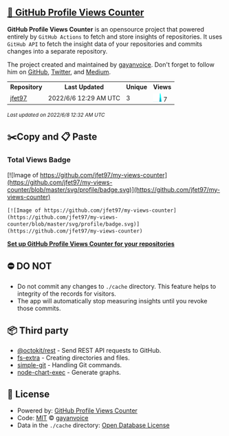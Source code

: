 ## [🚀 GitHub Profile Views Counter](https://github.com/gayanvoice/github-profile-views-counter)
**GitHub Profile Views Counter** is an opensource project that powered entirely by  `GitHub Actions` to fetch and store insights of repositories.
It uses `GitHub API` to fetch the insight data of your repositories and commits changes into a separate repository.

The project created and maintained by [gayanvoice](https://github.com/gayanvoice). Don't forget to follow him on [GitHub](https://github.com/gayanvoice), [Twitter](https://twitter.com/gayanvoice), and [Medium](https://gayanvoice.medium.com/).

<table>
	<tr>
		<th>
			Repository
		</th>
		<th>
			Last Updated
		</th>
		<th>
			Unique
		</th>
		<th>
			Views
		</th>
	</tr>
	<tr>
		<td>
			<a href="https://github.com/jfet97/my-views-counter/tree/master/readme/279336970/year.md">
				jfet97
			</a>
		</td>
		<td>
			2022/6/6 12:29 AM UTC
		</td>
		<td>
			3
		</td>
		<td>
			<img alt="Response time graph" src="https://github.com/jfet97/my-views-counter/raw/master/graph/279336970/small/year.png" height="20"> 7
		</td>
	</tr>
</table>

<small><i>Last updated on 2022/6/8 12:32 AM UTC</i></small>

## ✂️Copy and 📋 Paste
### Total Views Badge
[![Image of https://github.com/jfet97/my-views-counter](https://github.com/jfet97/my-views-counter/blob/master/svg/profile/badge.svg)](https://github.com/jfet97/my-views-counter)

```readme
[![Image of https://github.com/jfet97/my-views-counter](https://github.com/jfet97/my-views-counter/blob/master/svg/profile/badge.svg)](https://github.com/jfet97/my-views-counter)
```
[**Set up GitHub Profile Views Counter for your repositories**](https://github.com/gayanvoice/github-profile-views-counter)
## ⛔ DO NOT
- Do not commit any changes to `./cache` directory. This feature helps to integrity of the records for visitors.
- The app will automatically stop measuring insights until you revoke those commits.
## 📦 Third party

- [@octokit/rest](https://www.npmjs.com/package/@octokit/rest) - Send REST API requests to GitHub.
- [fs-extra](https://www.npmjs.com/package/fs-extra) - Creating directories and files.
- [simple-git](https://www.npmjs.com/package/simple-git) - Handling Git commands.
- [node-chart-exec](https://www.npmjs.com/package/node-chart-exec) - Generate graphs.
## 📄 License
- Powered by: [GitHub Profile Views Counter](https://github.com/gayanvoice/github-profile-views-counter)
- Code: [MIT](./LICENSE) © [gayanvoice](https://github.com/gayanvoice)
- Data in the `./cache` directory: [Open Database License](https://opendatacommons.org/licenses/odbl/1-0/)